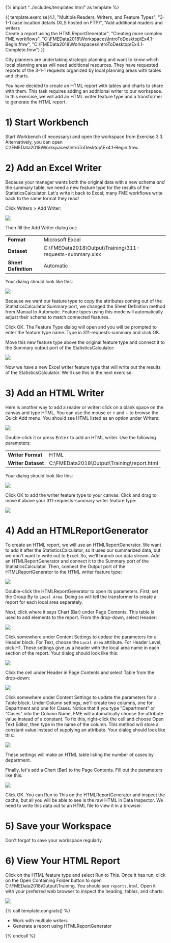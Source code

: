 {% import "../includes/templates.html" as template %}

{{ template.exercise(4.1,
               "Multiple Readers, Writers, and Feature Types",
               "3-1-1 case location details (XLS hosted on FTP)",
               "Add additional readers and writers<br>Create a report using the HTMLReportGenerator",
               "Creating more complex FME workflows",
               "C:\\FMEData2018\\Workspaces\\IntroToDesktop\\Ex4.1-Begin.fmw",
               "C:\\FMEData2018\\Workspaces\\IntroToDesktop\\Ex4.1-Complete.fmw")
}}

City planners are undertaking strategic planning and want to know which local planning areas will need additional resources. They have requested reports of the 3-1-1 requests organized by local planning areas with tables and charts.

You have decided to create an HTML report with tables and charts to share with them. This task requires adding an additional writer to our workspace. In this exercise, we will add an HTML writer feature type and a transformer to generate the HTML report.

# 1) Start Workbench

Start Workbench (if necessary) and open the workspace from Exercise 3.3. Alternatively, you can open C:\\FMEData2018\\Workspaces\\IntroToDesktop\\Ex4.1-Begin.fmw.

# 2) Add an Excel Writer

Because your manager wants both the original data with a new schema _and_ the summary table, we need a new feature type for the results of the StatisticsCalculator. Let's write it back to Excel; many FME workflows write back to the same format they read!

Click Writers > Add Writer:

![](./Images/add-writer.png)

Then fill the Add Writer dialog out:

<table style="border: 0px">

  <tr>
    <td style="font-weight: bold">Format</td>
    <td style="">Microsoft Excel</td>
  </tr>

  <tr>
    <td style="font-weight: bold">Dataset</td>
    <td style="">C:\FMEData2018\Output\Training\311-requests-summary.xlsx</td>
  </tr>

  <tr>
    <td style="font-weight: bold">Sheet Definition</td>
    <td style="">Automatic</td>
  </tr>

</table>

Your dialog should look like this:

![](./Images/excel-writer.png)

Because we want our feature type to copy the attributes coming out of the StatisticsCalculator Summary port, we changed the Sheet Definition method from Manual to Automatic. Feature types using this mode will automatically adjust their schema to match connected features.

Click OK. The Feature Type dialog will open and you will be prompted to enter the feature type name. Type in 311-requests-summary and click OK.

Move this new feature type above the original feature type and connect it to the Summary output port of the StatisticsCalculator:

![](./Images/statistics-calculator-connect.png)

Now we have a new Excel writer feature type that will write out the results of the StatisticsCalculator. We'll use this in the next exercise.

# 3) Add an HTML Writer

Here is another way to add a reader or writer: click on a blank space on the canvas and type HTML. You can use the mouse or <kbd>&#x2191;</kbd> and <kbd>&#x2193;</kbd> to browse the Quick Add menu. You should see HTML listed as an option under Writers:

![](./Images/html-quick-add.png)

Double-click it or press <kbd>Enter</kbd> to add an HTML writer. Use the following parameters:

<table style="border: 0px">

  <tr>
    <td style="font-weight: bold">Writer Format</td>
    <td style="">HTML</td>
  </tr>

  <tr>
    <td style="font-weight: bold">Writer Dataset</td>
    <td style="">C:\FMEData2018\Output\Training\report.html</td>
  </tr>

</table>

Your dialog should look like this:

![](./Images/html-writer.png)

Click OK to add the writer feature type to your canvas. Click and drag to move it above your 311-requests-summary writer feature type:

![](./Images/html-writer-canvas.png)

# 4) Add an HTMLReportGenerator

To create an HTML report, we will use an HTMLReportGenerator. We want to add it after the StatisticsCalculator, so it uses our summarized data, but we don't want to write out to Excel. So, we'll branch our data stream. Add an HTMLReportGenerator and connect it to the Summary port of the StatisticsCalculator. Then, connect the Output port of the HTMLReportGenerator to the HTML writer feature type:

![](./Images/html-report-generator.png)

Double-click the HTMLReportGenerator to open its parameters. First, set the Group By to `Local Area`. Doing so will tell the transformer to create a report for each local area separately.

Next, click where it says Chart (Bar) under Page Contents. This table is used to add elements to the report. From the drop-down, select Header:

![](./Images/header.png)

Click somewhere under Content Settings to update the parameters for a Header block. For Text, choose the `Local Area` attribute. For Header Level, pick H1. These settings give us a header with the local area name in each section of the report. Your dialog should look like this:

![](./Images/header-parameters.png)

Click the cell under Header in Page Contents and select Table from the drop-down:

![](./Images/table.png)

Click somewhere under Content Settings to update the parameters for a Table block. Under Column settings, we'll create two columns, one for Department and one for Cases. Notice that if you type "Department" or "Cases" into the Column Name, FME will automatically choose the attribute value instead of a constant. To fix this, right-click the cell and choose Open Text Editor, then type in the name of the column. This method will store a constant value instead of supplying an attribute. Your dialog should look like this:

![](./Images/table-parameters.png)

These settings will make an HTML table listing the number of cases by department.

Finally, let's add a Chart (Bar) to the Page Contents. Fill out the parameters like this:

![](./Images/chart-parameters.png)

Click OK. You can Run to This on the HTMLReportGenerator and inspect the cache, but all you will be able to see is the raw HTML in Data Inspector. We need to write this data out to an HTML file to view it in a browser.

# 5) Save your Workspace

Don't forgot to save your workspace regularly.

# 6) View Your HTML Report

Click on the HTML feature type and select Run to This. Once it has run, click on the Open Containing Folder button to open C:\FMEData2018\Output\Training\. You should see `reports.html`. Open it with your preferred web browser to inspect the heading, tables, and charts:

![](./Images/Img1.207.Ex1.HTMLOutput.png)

{% call template.congrats() %}

<ul>
  <li>Work with multiple writers</li>
  <li>Generate a report using HTMLReportGenerator</li>
</ul>

{% endcall %}
